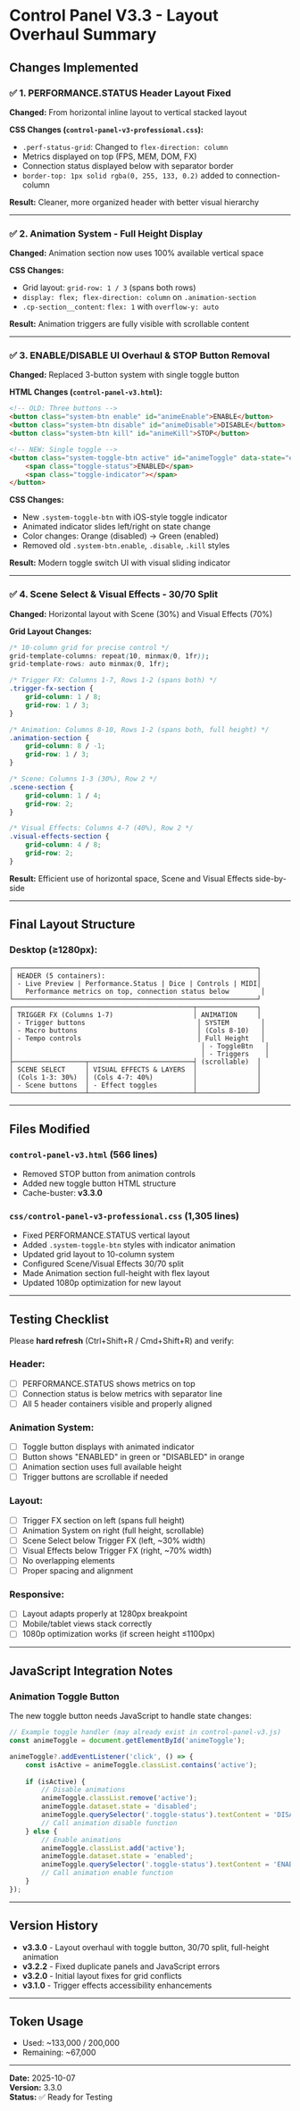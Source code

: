 # Control Panel V3.3 - Layout Overhaul Summary

## Changes Implemented

### ✅ 1. PERFORMANCE.STATUS Header Layout Fixed
**Changed:** From horizontal inline layout to vertical stacked layout

**CSS Changes (`control-panel-v3-professional.css`):**
- `.perf-status-grid`: Changed to `flex-direction: column`
- Metrics displayed on top (FPS, MEM, DOM, FX)
- Connection status displayed below with separator border
- `border-top: 1px solid rgba(0, 255, 133, 0.2)` added to connection-column

**Result:** Cleaner, more organized header with better visual hierarchy

---

### ✅ 2. Animation System - Full Height Display
**Changed:** Animation section now uses 100% available vertical space

**CSS Changes:**
- Grid layout: `grid-row: 1 / 3` (spans both rows)
- `display: flex; flex-direction: column` on `.animation-section`
- `.cp-section__content`: `flex: 1` with `overflow-y: auto`

**Result:** Animation triggers are fully visible with scrollable content

---

### ✅ 3. ENABLE/DISABLE UI Overhaul & STOP Button Removal
**Changed:** Replaced 3-button system with single toggle button

**HTML Changes (`control-panel-v3.html`):**
```html
<!-- OLD: Three buttons -->
<button class="system-btn enable" id="animeEnable">ENABLE</button>
<button class="system-btn disable" id="animeDisable">DISABLE</button>
<button class="system-btn kill" id="animeKill">STOP</button>

<!-- NEW: Single toggle -->
<button class="system-toggle-btn active" id="animeToggle" data-state="enabled">
    <span class="toggle-status">ENABLED</span>
    <span class="toggle-indicator"></span>
</button>
```

**CSS Changes:**
- New `.system-toggle-btn` with iOS-style toggle indicator
- Animated indicator slides left/right on state change
- Color changes: Orange (disabled) → Green (enabled)
- Removed old `.system-btn.enable`, `.disable`, `.kill` styles

**Result:** Modern toggle switch UI with visual sliding indicator

---

### ✅ 4. Scene Select & Visual Effects - 30/70 Split
**Changed:** Horizontal layout with Scene (30%) and Visual Effects (70%)

**Grid Layout Changes:**
```css
/* 10-column grid for precise control */
grid-template-columns: repeat(10, minmax(0, 1fr));
grid-template-rows: auto minmax(0, 1fr);

/* Trigger FX: Columns 1-7, Rows 1-2 (spans both) */
.trigger-fx-section {
    grid-column: 1 / 8;
    grid-row: 1 / 3;
}

/* Animation: Columns 8-10, Rows 1-2 (spans both, full height) */
.animation-section {
    grid-column: 8 / -1;
    grid-row: 1 / 3;
}

/* Scene: Columns 1-3 (30%), Row 2 */
.scene-section {
    grid-column: 1 / 4;
    grid-row: 2;
}

/* Visual Effects: Columns 4-7 (40%), Row 2 */
.visual-effects-section {
    grid-column: 4 / 8;
    grid-row: 2;
}
```

**Result:** Efficient use of horizontal space, Scene and Visual Effects side-by-side

---

## Final Layout Structure

### **Desktop (≥1280px):**
```
┌─────────────────────────────────────────────────────────────┐
│ HEADER (5 containers):                                      │
│ - Live Preview | Performance.Status | Dice | Controls | MIDI│
│   Performance metrics on top, connection status below        │
└─────────────────────────────────────────────────────────────┘
┌─────────────────────────────────────────────┬───────────────┐
│ TRIGGER FX (Columns 1-7)                    │ ANIMATION     │
│ - Trigger buttons                            │ SYSTEM        │
│ - Macro buttons                              │ (Cols 8-10)   │
│ - Tempo controls                             │ Full Height   │
│                                               │ - ToggleBtn   │
│                                               │ - Triggers    │
├──────────────────┬──────────────────────────┤ (scrollable)  │
│ SCENE SELECT     │ VISUAL EFFECTS & LAYERS  │               │
│ (Cols 1-3: 30%)  │ (Cols 4-7: 40%)          │               │
│ - Scene buttons  │ - Effect toggles         │               │
└──────────────────┴──────────────────────────┴───────────────┘
```

---

## Files Modified

### `control-panel-v3.html` (566 lines)
- Removed STOP button from animation controls
- Added new toggle button HTML structure
- Cache-buster: **v3.3.0**

### `css/control-panel-v3-professional.css` (1,305 lines)
- Fixed PERFORMANCE.STATUS vertical layout
- Added `.system-toggle-btn` styles with indicator animation
- Updated grid layout to 10-column system
- Configured Scene/Visual Effects 30/70 split
- Made Animation section full-height with flex layout
- Updated 1080p optimization for new layout

---

## Testing Checklist

Please **hard refresh** (Ctrl+Shift+R / Cmd+Shift+R) and verify:

### Header:
- [ ] PERFORMANCE.STATUS shows metrics on top
- [ ] Connection status is below metrics with separator line
- [ ] All 5 header containers visible and properly aligned

### Animation System:
- [ ] Toggle button displays with animated indicator
- [ ] Button shows "ENABLED" in green or "DISABLED" in orange
- [ ] Animation section uses full available height
- [ ] Trigger buttons are scrollable if needed

### Layout:
- [ ] Trigger FX section on left (spans full height)
- [ ] Animation System on right (full height, scrollable)
- [ ] Scene Select below Trigger FX (left, ~30% width)
- [ ] Visual Effects below Trigger FX (right, ~70% width)
- [ ] No overlapping elements
- [ ] Proper spacing and alignment

### Responsive:
- [ ] Layout adapts properly at 1280px breakpoint
- [ ] Mobile/tablet views stack correctly
- [ ] 1080p optimization works (if screen height ≤1100px)

---

## JavaScript Integration Notes

### Animation Toggle Button
The new toggle button needs JavaScript to handle state changes:

```javascript
// Example toggle handler (may already exist in control-panel-v3.js)
const animeToggle = document.getElementById('animeToggle');

animeToggle?.addEventListener('click', () => {
    const isActive = animeToggle.classList.contains('active');
    
    if (isActive) {
        // Disable animations
        animeToggle.classList.remove('active');
        animeToggle.dataset.state = 'disabled';
        animeToggle.querySelector('.toggle-status').textContent = 'DISABLED';
        // Call animation disable function
    } else {
        // Enable animations
        animeToggle.classList.add('active');
        animeToggle.dataset.state = 'enabled';
        animeToggle.querySelector('.toggle-status').textContent = 'ENABLED';
        // Call animation enable function
    }
});
```

---

## Version History

- **v3.3.0** - Layout overhaul with toggle button, 30/70 split, full-height animation
- **v3.2.2** - Fixed duplicate panels and JavaScript errors
- **v3.2.0** - Initial layout fixes for grid conflicts
- **v3.1.0** - Trigger effects accessibility enhancements

---

## Token Usage
- Used: ~133,000 / 200,000
- Remaining: ~67,000

---

**Date:** 2025-10-07  
**Version:** 3.3.0  
**Status:** ✅ Ready for Testing
